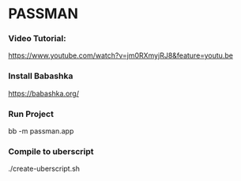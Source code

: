 # PASSMAN

### Video Tutorial:
https://www.youtube.com/watch?v=jm0RXmyjRJ8&feature=youtu.be

### Install Babashka
https://babashka.org/

### Run Project

  bb -m passman.app

### Compile to uberscript

  ./create-uberscript.sh 


